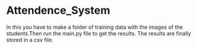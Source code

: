 # Attendence_System
In this you have to make a folder of training data with the images of the students.Then run the main.py file to get the results. The results are finally stored in a csv file.
